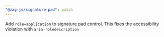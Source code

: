 ```yaml
---
"@zag-js/signature-pad": patch
---
```


Add `role=application` to signature pad control. This fixes the accessibility violation with `aria-roledescription`
